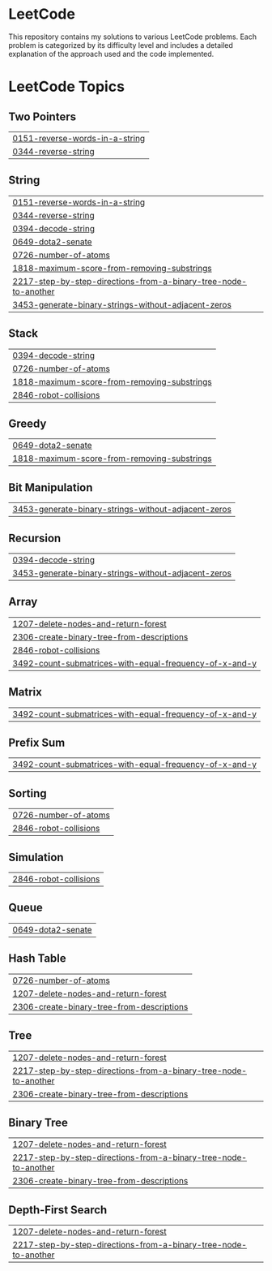 # LeetCode
This repository contains my solutions to various LeetCode problems. Each problem is categorized by its difficulty level and includes a detailed explanation of the approach used and the code implemented.

<!---LeetCode Topics Start-->
# LeetCode Topics
## Two Pointers
|  |
| ------- |
| [0151-reverse-words-in-a-string](https://github.com/Hardik-Girdhar/LeetCode/tree/master/0151-reverse-words-in-a-string) |
| [0344-reverse-string](https://github.com/Hardik-Girdhar/LeetCode/tree/master/0344-reverse-string) |
## String
|  |
| ------- |
| [0151-reverse-words-in-a-string](https://github.com/Hardik-Girdhar/LeetCode/tree/master/0151-reverse-words-in-a-string) |
| [0344-reverse-string](https://github.com/Hardik-Girdhar/LeetCode/tree/master/0344-reverse-string) |
| [0394-decode-string](https://github.com/Hardik-Girdhar/LeetCode/tree/master/0394-decode-string) |
| [0649-dota2-senate](https://github.com/Hardik-Girdhar/LeetCode/tree/master/0649-dota2-senate) |
| [0726-number-of-atoms](https://github.com/Hardik-Girdhar/LeetCode/tree/master/0726-number-of-atoms) |
| [1818-maximum-score-from-removing-substrings](https://github.com/Hardik-Girdhar/LeetCode/tree/master/1818-maximum-score-from-removing-substrings) |
| [2217-step-by-step-directions-from-a-binary-tree-node-to-another](https://github.com/Hardik-Girdhar/LeetCode/tree/master/2217-step-by-step-directions-from-a-binary-tree-node-to-another) |
| [3453-generate-binary-strings-without-adjacent-zeros](https://github.com/Hardik-Girdhar/LeetCode/tree/master/3453-generate-binary-strings-without-adjacent-zeros) |
## Stack
|  |
| ------- |
| [0394-decode-string](https://github.com/Hardik-Girdhar/LeetCode/tree/master/0394-decode-string) |
| [0726-number-of-atoms](https://github.com/Hardik-Girdhar/LeetCode/tree/master/0726-number-of-atoms) |
| [1818-maximum-score-from-removing-substrings](https://github.com/Hardik-Girdhar/LeetCode/tree/master/1818-maximum-score-from-removing-substrings) |
| [2846-robot-collisions](https://github.com/Hardik-Girdhar/LeetCode/tree/master/2846-robot-collisions) |
## Greedy
|  |
| ------- |
| [0649-dota2-senate](https://github.com/Hardik-Girdhar/LeetCode/tree/master/0649-dota2-senate) |
| [1818-maximum-score-from-removing-substrings](https://github.com/Hardik-Girdhar/LeetCode/tree/master/1818-maximum-score-from-removing-substrings) |
## Bit Manipulation
|  |
| ------- |
| [3453-generate-binary-strings-without-adjacent-zeros](https://github.com/Hardik-Girdhar/LeetCode/tree/master/3453-generate-binary-strings-without-adjacent-zeros) |
## Recursion
|  |
| ------- |
| [0394-decode-string](https://github.com/Hardik-Girdhar/LeetCode/tree/master/0394-decode-string) |
| [3453-generate-binary-strings-without-adjacent-zeros](https://github.com/Hardik-Girdhar/LeetCode/tree/master/3453-generate-binary-strings-without-adjacent-zeros) |
## Array
|  |
| ------- |
| [1207-delete-nodes-and-return-forest](https://github.com/Hardik-Girdhar/LeetCode/tree/master/1207-delete-nodes-and-return-forest) |
| [2306-create-binary-tree-from-descriptions](https://github.com/Hardik-Girdhar/LeetCode/tree/master/2306-create-binary-tree-from-descriptions) |
| [2846-robot-collisions](https://github.com/Hardik-Girdhar/LeetCode/tree/master/2846-robot-collisions) |
| [3492-count-submatrices-with-equal-frequency-of-x-and-y](https://github.com/Hardik-Girdhar/LeetCode/tree/master/3492-count-submatrices-with-equal-frequency-of-x-and-y) |
## Matrix
|  |
| ------- |
| [3492-count-submatrices-with-equal-frequency-of-x-and-y](https://github.com/Hardik-Girdhar/LeetCode/tree/master/3492-count-submatrices-with-equal-frequency-of-x-and-y) |
## Prefix Sum
|  |
| ------- |
| [3492-count-submatrices-with-equal-frequency-of-x-and-y](https://github.com/Hardik-Girdhar/LeetCode/tree/master/3492-count-submatrices-with-equal-frequency-of-x-and-y) |
## Sorting
|  |
| ------- |
| [0726-number-of-atoms](https://github.com/Hardik-Girdhar/LeetCode/tree/master/0726-number-of-atoms) |
| [2846-robot-collisions](https://github.com/Hardik-Girdhar/LeetCode/tree/master/2846-robot-collisions) |
## Simulation
|  |
| ------- |
| [2846-robot-collisions](https://github.com/Hardik-Girdhar/LeetCode/tree/master/2846-robot-collisions) |
## Queue
|  |
| ------- |
| [0649-dota2-senate](https://github.com/Hardik-Girdhar/LeetCode/tree/master/0649-dota2-senate) |
## Hash Table
|  |
| ------- |
| [0726-number-of-atoms](https://github.com/Hardik-Girdhar/LeetCode/tree/master/0726-number-of-atoms) |
| [1207-delete-nodes-and-return-forest](https://github.com/Hardik-Girdhar/LeetCode/tree/master/1207-delete-nodes-and-return-forest) |
| [2306-create-binary-tree-from-descriptions](https://github.com/Hardik-Girdhar/LeetCode/tree/master/2306-create-binary-tree-from-descriptions) |
## Tree
|  |
| ------- |
| [1207-delete-nodes-and-return-forest](https://github.com/Hardik-Girdhar/LeetCode/tree/master/1207-delete-nodes-and-return-forest) |
| [2217-step-by-step-directions-from-a-binary-tree-node-to-another](https://github.com/Hardik-Girdhar/LeetCode/tree/master/2217-step-by-step-directions-from-a-binary-tree-node-to-another) |
| [2306-create-binary-tree-from-descriptions](https://github.com/Hardik-Girdhar/LeetCode/tree/master/2306-create-binary-tree-from-descriptions) |
## Binary Tree
|  |
| ------- |
| [1207-delete-nodes-and-return-forest](https://github.com/Hardik-Girdhar/LeetCode/tree/master/1207-delete-nodes-and-return-forest) |
| [2217-step-by-step-directions-from-a-binary-tree-node-to-another](https://github.com/Hardik-Girdhar/LeetCode/tree/master/2217-step-by-step-directions-from-a-binary-tree-node-to-another) |
| [2306-create-binary-tree-from-descriptions](https://github.com/Hardik-Girdhar/LeetCode/tree/master/2306-create-binary-tree-from-descriptions) |
## Depth-First Search
|  |
| ------- |
| [1207-delete-nodes-and-return-forest](https://github.com/Hardik-Girdhar/LeetCode/tree/master/1207-delete-nodes-and-return-forest) |
| [2217-step-by-step-directions-from-a-binary-tree-node-to-another](https://github.com/Hardik-Girdhar/LeetCode/tree/master/2217-step-by-step-directions-from-a-binary-tree-node-to-another) |
<!---LeetCode Topics End-->
